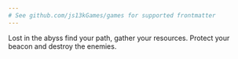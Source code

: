 ```yaml
---
# See github.com/js13kGames/games for supported frontmatter
---
```

Lost in the abyss find your path, gather your resources. Protect your beacon and destroy the enemies.